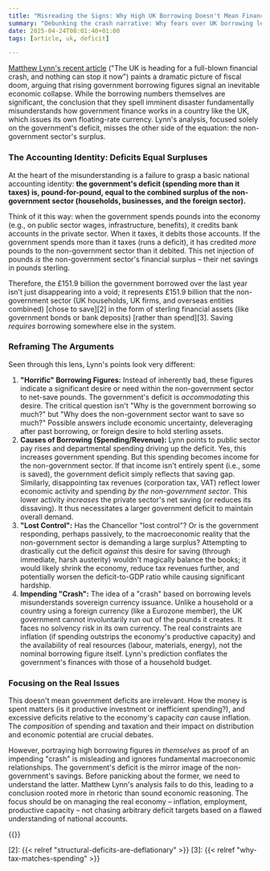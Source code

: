 ```yaml
---
title: "Misreading the Signs: Why High UK Borrowing Doesn't Mean Financial Crash"
summary: "Debunking the crash narrative: Why fears over UK borrowing levels misunderstand the fundamentals"
date: 2025-04-24T08:01:40+01:00
tags: [article, uk, deficit]

---
```

[Matthew Lynn's recent article][1] ("The UK is heading for a full-blown
financial crash, and nothing can stop it now") paints a dramatic picture
of fiscal doom, arguing that rising government borrowing figures
signal an inevitable economic collapse. While the borrowing numbers
themselves are significant, the conclusion that they spell imminent
disaster fundamentally misunderstands how government finance works in a
country like the UK, which issues its own floating-rate currency. Lynn's
analysis, focused solely on the government's deficit, misses the other
side of the equation: the non-government sector's surplus.

### The Accounting Identity: Deficits Equal Surpluses

At the heart of the misunderstanding is a failure to grasp a basic
national accounting identity: **the government's deficit (spending more
than it taxes) is, pound-for-pound, equal to the combined surplus of the
non-government sector (households, businesses, and the foreign sector).**

Think of it this way: when the government spends pounds into the economy
(e.g., on public sector wages, infrastructure, benefits), it credits
bank accounts in the private sector. When it taxes, it debits those
accounts. If the government spends more than it taxes (runs a deficit),
it has credited *more* pounds to the non-government sector than it
debited. This net injection of pounds *is* the non-government sector's
financial surplus – their net savings in pounds sterling.

Therefore, the £151.9 billion the government borrowed over the last year
isn't just disappearing into a void; it represents £151.9 billion that
the non-government sector (UK households, UK firms, and overseas entities
combined) [chose to save][2] in the form of sterling financial assets (like
government bonds or bank deposits) [rather than spend][3]. Saving *requires*
borrowing somewhere else in the system.

### Reframing The Arguments

Seen through this lens, Lynn's points look very different:

1. **"Horrific" Borrowing Figures:** Instead of inherently bad, these
figures indicate a significant desire or need within the non-government
sector to net-save pounds. The government's deficit is *accommodating*
this desire. The critical question isn't "Why is the government borrowing
so much?" but "Why does the non-government sector want to save so
much?" Possible answers include economic uncertainty, deleveraging after
past borrowing, or foreign desire to hold sterling assets.
2. **Causes of Borrowing (Spending/Revenue):** Lynn points to public
sector pay rises and departmental spending driving up the deficit. Yes,
this increases government spending. But this spending becomes income
for the non-government sector. If that income isn't entirely spent
(i.e., some is saved), the government deficit simply reflects that
saving gap. Similarly, disappointing tax revenues (corporation tax,
VAT) reflect lower economic activity and spending *by the non-government
sector*. This lower activity *increases* the private sector's net saving
(or reduces its dissaving). It thus necessitates a larger government
deficit to maintain overall demand.
3. **"Lost Control":** Has the Chancellor "lost control"? Or is the
government responding, perhaps passively, to the macroeconomic reality
that the non-government sector is demanding a large surplus? Attempting
to drastically cut the deficit *against* this desire for saving (through
immediate, harsh austerity) wouldn't magically balance the books; it would
likely shrink the economy, reduce tax revenues further, and potentially
worsen the deficit-to-GDP ratio while causing significant hardship.
4. **Impending "Crash":** The idea of a "crash" based on borrowing
levels misunderstands sovereign currency issuance. Unlike a household
or a country using a foreign currency (like a Eurozone member), the UK
government cannot involuntarily run out of the pounds it creates. It
faces no solvency risk in its own currency. The real constraints are
inflation (if spending outstrips the economy's productive capacity)
and the availability of real resources (labour, materials, energy),
not the nominal borrowing figure itself. Lynn's prediction conflates
the government's finances with those of a household budget.
   
### Focusing on the Real Issues

This doesn't mean government deficits are irrelevant. How the money is
spent matters (is it productive investment or inefficient spending?),
and excessive deficits relative to the economy's capacity *can* cause
inflation. The *composition* of spending and taxation and their impact
on distribution and economic potential are crucial debates.

However, portraying high borrowing figures *in themselves* as proof of an
impending "crash" is misleading and ignores fundamental macroeconomic
relationships. The government's deficit is the mirror image of the
non-government's savings. Before panicking about the former, we need to
understand the latter. Matthew Lynn's analysis fails to do this, leading
to a conclusion rooted more in rhetoric than sound economic reasoning. The
focus should be on managing the real economy – inflation, employment,
productive capacity – not chasing arbitrary deficit targets based on
a flawed understanding of national accounts.

{{<joindiscord>}}

[1]: https://www.telegraph.co.uk/news/2025/04/23/the-uk-is-heading-for-a-full-blown-financial-crash/
[2]: {{< relref "structural-deficits-are-deflationary" >}}
[3]: {{< relref "why-tax-matches-spending" >}}
